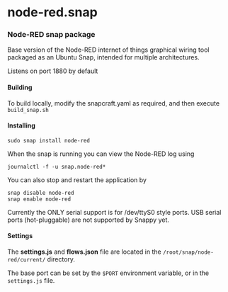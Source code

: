 # node-red.snap

### Node-RED snap package

Base version of the Node-RED internet of things graphical wiring tool
packaged as an Ubuntu Snap, intended for multiple architectures.

Listens on port 1880 by default

#### Building

To build locally, modify the snapcraft.yaml as required, and then execute `build_snap.sh`

#### Installing

    sudo snap install node-red

When the snap is running you can view the Node-RED log using

    journalctl -f -u snap.node-red*

You can also stop and restart the application by

    snap disable node-red
    snap enable node-red

Currently the ONLY serial support is for /dev/ttyS0 style ports.
USB serial ports (hot-pluggable) are not supported by Snappy yet.

#### Settings

The **settings.js** and **flows.json** file are located in the `/root/snap/node-red/current/` directory.

The base port can be set by the `$PORT` environment variable, or in the `settings.js` file.
